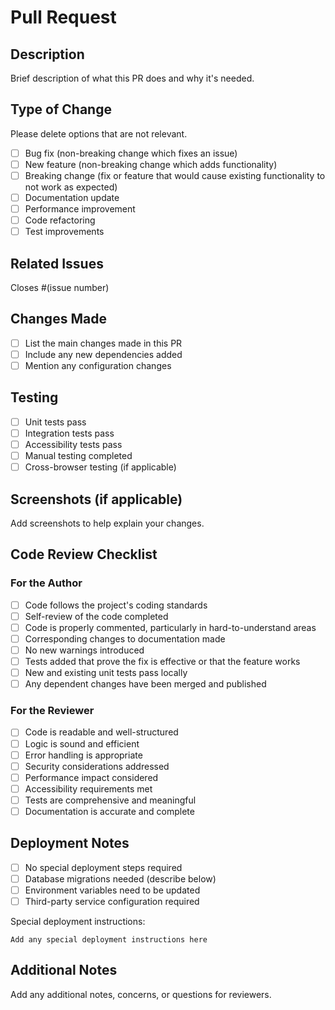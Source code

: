# Pull Request

## Description

Brief description of what this PR does and why it's needed.

## Type of Change

Please delete options that are not relevant.

- [ ] Bug fix (non-breaking change which fixes an issue)
- [ ] New feature (non-breaking change which adds functionality)
- [ ] Breaking change (fix or feature that would cause existing functionality to not work as expected)
- [ ] Documentation update
- [ ] Performance improvement
- [ ] Code refactoring
- [ ] Test improvements

## Related Issues

Closes #(issue number)

## Changes Made

- [ ] List the main changes made in this PR
- [ ] Include any new dependencies added
- [ ] Mention any configuration changes

## Testing

- [ ] Unit tests pass
- [ ] Integration tests pass
- [ ] Accessibility tests pass
- [ ] Manual testing completed
- [ ] Cross-browser testing (if applicable)

## Screenshots (if applicable)

Add screenshots to help explain your changes.

## Code Review Checklist

### For the Author

- [ ] Code follows the project's coding standards
- [ ] Self-review of the code completed
- [ ] Code is properly commented, particularly in hard-to-understand areas
- [ ] Corresponding changes to documentation made
- [ ] No new warnings introduced
- [ ] Tests added that prove the fix is effective or that the feature works
- [ ] New and existing unit tests pass locally
- [ ] Any dependent changes have been merged and published

### For the Reviewer

- [ ] Code is readable and well-structured
- [ ] Logic is sound and efficient
- [ ] Error handling is appropriate
- [ ] Security considerations addressed
- [ ] Performance impact considered
- [ ] Accessibility requirements met
- [ ] Tests are comprehensive and meaningful
- [ ] Documentation is accurate and complete

## Deployment Notes

- [ ] No special deployment steps required
- [ ] Database migrations needed (describe below)
- [ ] Environment variables need to be updated
- [ ] Third-party service configuration required

Special deployment instructions:

```
Add any special deployment instructions here
```

## Additional Notes

Add any additional notes, concerns, or questions for reviewers.
